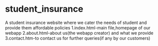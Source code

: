 # student_insurance
A student insurance website where we cater the needs of student and provide them affordable policies
1.index.html-main file,homepage of our webapp 
2.about.html-about us(the webapp creator) and what we provide
3.contact.htm-to contact us for further queries(if any by our customers)




